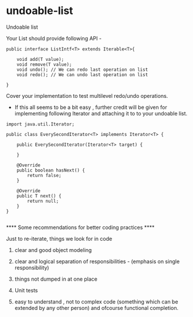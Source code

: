 # undoable-list
Undoable list


Your List should provide following API -

```
public interface ListIntf<T> extends Iterable<T>{

    void add(T value);
    void remove(T value);
    void undo(); // We can redo last operation on list
    void redo(); // We can undo last operation on list
    
}
```

Cover your implementation to test multilevel redo/undo operations.

* If this all seems to be a bit easy , further credit will be given for implementing following
Iterator and attaching it to to your undoable list.

```
import java.util.Iterator;

public class EverySecondIterator<T> implements Iterator<T> {

    public EverySecondIterator(Iterator<T> target) {

    }

    @Override
    public boolean hasNext() {
        return false;
    }

    @Override
    public T next() {
        return null;
    }
}


``` 

**** Some recommendations for better coding practices ****

Just to re-iterate, things we look for in code

1. clear and good object modeling 

2. clear and logical separation of responsibilities - (emphasis on single responsibility)

3. things not dumped in at one place 

4. Unit tests

5. easy to understand , not to complex code (something which can be extended by any other person)
   and ofcourse functional completion. 